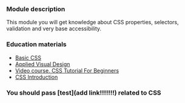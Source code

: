 ### Module description
This module you will get knowledge about CSS properties, selectors, validation and very base accessibility.

### Education materials
* [Basic CSS](https://www.freecodecamp.org/learn/responsive-web-design/#basic-css)
* [Applied Visual Design](https://www.freecodecamp.org/learn/responsive-web-design/#applied-visual-design)
* [Video course. CSS Tutorial For Beginners](https://www.youtube.com/watch?v=I9XRrlOOazo&list=PL4cUxeGkcC9gQeDH6xYhmO-db2mhoTSrT)
* [CSS Introduction](https://www.w3schools.com/css/css_intro.asp)

### You should pass [test](add link!!!!!!!) related to CSS

